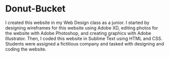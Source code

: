 # Donut-Bucket
I created this website in my Web Design class as a junior. 
I started by designing wireframes for this website using Adobe XD, editing photos for the website with Adobe Photoshop, and creating graphics with Adobe Illustrator. 
Then, I coded this website in Sublime Text using HTML and CSS. 
Students were assigned a fictitious company and tasked with designing and coding the website. 
